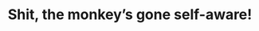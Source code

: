 ---
title: "Shit, the monkey’s gone self-aware!"
type: fragment
tags:
  - self-awareness
  - fragment
  - Lofty Thoughts
---